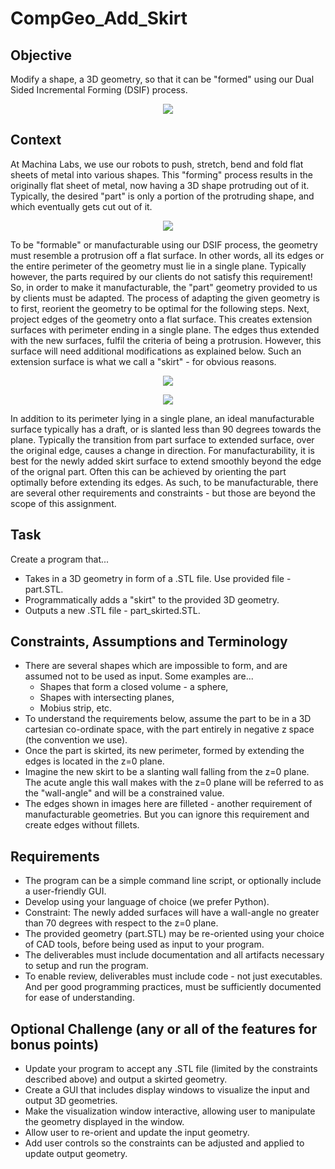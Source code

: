 # CompGeo_Add_Skirt
## Objective
Modify a shape, a 3D geometry, so that it can be "formed" using our Dual Sided Incremental Forming (DSIF) process. 
<p align="center"><img src=https://user-images.githubusercontent.com/91622575/174198770-e7d3b0c8-156c-4757-8b05-1a29f07e73e5.png></p>

## Context
At Machina Labs, we use our robots to push, stretch, bend and fold flat sheets of metal into various shapes. This "forming" process results in the originally flat sheet of metal, now having a 3D shape protruding out of it. Typically, the desired "part" is only a portion of the protruding shape, and which eventually gets cut out of it. 
<p align="center"><img src=https://user-images.githubusercontent.com/91622575/174198462-d68516ca-4f35-4b5a-b535-1a319c6571ba.png></p>


To be "formable" or manufacturable using our DSIF process, the geometry must resemble a protrusion off a flat surface. In other words, all its edges or the entire perimeter of the geometry must lie in a single plane. Typically however, the parts required by our clients do not satisfy this requirement! So, in order to make it manufacturable, the "part" geometry provided to us by clients must be adapted. The process of adapting the given geometry is to first, reorient the geometry to be optimal for the following steps. Next, project edges of the geometry onto a flat surface. This creates extension surfaces with perimeter ending in a single plane. The edges thus extended with the new surfaces, fulfil the criteria of being a protrusion. However, this surface will need additional modifications as explained below. Such an extension surface is what we call a "skirt" - for obvious reasons.
<p align="center"><img src=https://user-images.githubusercontent.com/91622575/174199005-22c1a9ef-db98-4096-b50f-51f5c8893031.png></p>
<p align="center"><img src=https://user-images.githubusercontent.com/91622575/174199072-42ceecb8-fc4c-4504-9f33-cdafa2a7327d.png></p>


In addition to its perimeter lying in a single plane, an ideal manufacturable surface typically has a draft, or is slanted less than 90 degrees towards the plane. Typically the transition from part surface to extended surface, over the original edge, causes a change in direction. For manufacturability, it is best for the newly added skirt surface to extend smoothly beyond the edge of the orignal part. Often this can be achieved by orienting the part optimally before extending its edges. As such, to be manufacturable, there are several other requirements and constraints - but those are beyond the scope of this assignment.
## Task
Create a program that...
- Takes in a 3D geometry in form of a .STL file. Use provided file - part.STL.
- Programmatically adds a "skirt" to the provided 3D geometry.
- Outputs a new .STL file - part_skirted.STL.
## Constraints, Assumptions and Terminology
- There are several shapes which are impossible to form, and are assumed not to be used as input. Some examples are...
  * Shapes that form a closed volume - a sphere,
  * Shapes with intersecting planes,
  * Mobius strip, etc.
- To understand the requirements below, assume the part to be in a 3D cartesian co-ordinate space, with the part entirely in negative z space (the convention we use).
- Once the part is skirted, its new perimeter, formed by extending the edges is located in the z=0 plane.
- Imagine the new skirt to be a slanting wall falling from the z=0 plane. The acute angle this wall makes with the z=0 plane will be referred to as the "wall-angle" and will be a constrained value. 
- The edges shown in images here are filleted - another requirement of manufacturable geometries. But you can ignore this requirement and create edges without fillets.
## Requirements
- The program can be a simple command line script, or optionally include a user-friendly GUI.
- Develop using your language of choice (we prefer Python).
- Constraint: The newly added surfaces will have a wall-angle no greater than 70 degrees with respect to the z=0 plane.
- The provided geometry (part.STL) may be re-oriented using your choice of CAD tools, before being used as input to your program.
- The deliverables must include documentation and all artifacts necessary to setup and run the program.
- To enable review, deliverables must include code - not just executables. And per good programming practices, must be sufficiently documented for ease of understanding.
## Optional Challenge (any or all of the features for bonus points)
- Update your program to accept any .STL file (limited by the constraints described above) and output a skirted geometry.
- Create a GUI that includes display windows to visualize the input and output 3D geometries.
- Make the visualization window interactive, allowing user to manipulate the geometry displayed in the window.
- Allow user to re-orient and update the input geometry.
- Add user controls so the constraints can be adjusted and applied to update output geometry.
